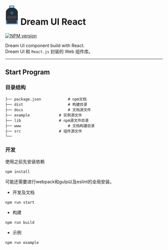 # ![dreamerLOGO](./dream.png) Dream UI React

[![NPM version](https://img.shields.io/npm/v/amazeui-react.svg?style=flat-square)](https://www.npmjs.com/package/dreamui-react)

Dream UI component build with React.  
Dream UI 和 `React.js` 封装的 Web 组件库。

----

## Start Program

### 目录结构

```
├── package.json			# npm文档
├── dist					# 构建目录
├── docs					# 文档源文件
├── example				# 实例源文件
├── lib					# npm源文件目录
├── www 					# 文档构建目录
├── src					# 组件源文件
└──
```

### 开发 

使用之前先安装依赖

```
npm install
```
可能还需要进行webpack和gulp以及eslint的全局安装。

- 开发及文档

```
npm run start
```

- 构建 

```
npm run build
```
- 示例

```
npm run example
```